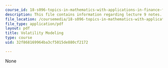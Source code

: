 ```yaml
---
course_id: 18-s096-topics-in-mathematics-with-applications-in-finance-fall-2013
description: This file contains information regarding lecture 9 notes.
file_location: /coursemedia/18-s096-topics-in-mathematics-with-applications-in-finance-fall-2013/32f868169964ba3cf5015de880cf2172_MIT18_S096F13_lecnote9.pdf
file_type: application/pdf
layout: pdf
title: Volatility Modeling
type: course
uid: 32f868169964ba3cf5015de880cf2172

---
```

None